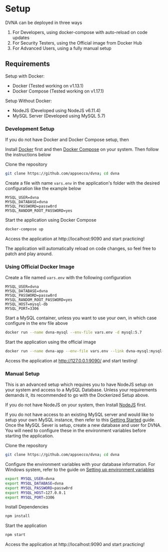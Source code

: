 # Setup

DVNA can be deployed in three ways

1. For Developers, using docker-compose with auto-reload on code updates
2. For Security Testers, using the Official image from Docker Hub
3. For Advanced Users, using a fully manual setup

## Requirements

Setup with Docker:

- Docker (Tested working on v1.13.1)
- Docker Compose (Tested working on v1.17.1)

Setup Without Docker:

- NodeJS (Developed using NodeJS v6.11.4)
- MySQL Server (Developed using MySQL 5.7)

### Development Setup

If you do not have Docker and Docker Compose setup, then

Install [Docker](https://docs.docker.com/engine/installation/) first and then 
[Docker Compose](https://docs.docker.com/compose/install/) on your system. Then follow the instructions below

Clone the repository
```bash
git clone https://github.com/appsecco/dvna; cd dvna
```

Create a file with name `vars.env` in the application's folder with the desired configuration like the example below
```
MYSQL_USER=dvna
MYSQL_DATABASE=dvna
MYSQL_PASSWORD=passw0rd
MYSQL_RANDOM_ROOT_PASSWORD=yes
```

Start the application using Docker Compose
```bash
docker-compose up
```

Access the application at http://localhost:9090 and start practicing!

The application will automatically reload on code changes, so feel free to patch and play around.

### Using Official Docker Image

Create a file named `vars.env` with the following configuration
```
MYSQL_USER=dvna
MYSQL_DATABASE=dvna
MYSQL_PASSWORD=passw0rd
MYSQL_RANDOM_ROOT_PASSWORD=yes
MYSQL_HOST=mysql-db
MYSQL_PORT=3306
```

Start a MySQL container, unless you want to use your own, in which case configure in the env file above
```bash
docker run --name dvna-mysql --env-file vars.env -d mysql:5.7
```

Start the application using the official image
```bash
docker run --name dvna-app --env-file vars.env --link dvna-mysql:mysql-db -p 9090:9090 appsecco/dvna
```

Access the application at http://127.0.0.1:9090/ and start testing!

### Manual Setup

This is an advanced setup which requires you to have NodeJS setup on your system and access to a MySQL Database. Unless your requirements demands it, its recommended to go with the Dockerized Setup above.

If you do not have NodeJS on your system, then 
Install [NodeJS](https://nodejs.org/en/download/package-manager/) first.

If you do not have access to an existing MySQL server and would like to setup your own MySQL instance, then refer to this [Getting Started](https://dev.mysql.com/doc/mysql-getting-started/en/) guide. Once the MySQL Sever is setup, create a new database and user for DVNA. You will need to configure these in the environment variables before starting the application.

Clone the repository
```bash
git clone https://github.com/appsecco/dvna; cd dvna
```

Configure the environment variables with your database information. For Windows system, refer to the guide on [Setting up environment variables](http://www.dowdandassociates.com/blog/content/howto-set-an-environment-variable-in-windows-command-line-and-registry/)
```bash
export MYSQL_USER=dvna
export MYSQL_DATABASE=dvna
export MYSQL_PASSWORD=passw0rd
export MYSQL_HOST=127.0.0.1
export MYSQL_PORT=3306
```

Install Dependencies
```bash
npm install
```

Start the application
```bash
npm start
```

Access the application at http://localhost:9090 and start practicing!